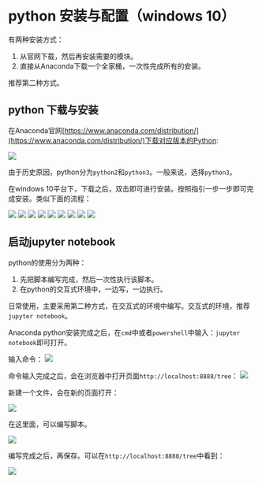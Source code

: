 # python 安装与配置（windows 10）

有两种安装方式：
1. 从官网下载，然后再安装需要的模块。
2. 直接从Anaconda下载一个全家桶，一次性完成所有的安装。

推荐第二种方式。

## python 下载与安装

在Anaconda官网[https://www.anaconda.com/distribution/](https://www.anaconda.com/distribution/)下载对应版本的Python:

![](/md/static/2019-07-17-18-49-57.png)

由于历史原因，python分为`python2`和`python3`。一般来说，选择`python3`。

在windows 10平台下，下载之后，双击即可进行安装。按照指引一步一步即可完成安装。类似下面的流程：

![](/md/static/2019-07-17-18-52-11.png)
![](/md/static/2019-07-17-18-52-51.png)
![](/md/static/2019-07-17-18-53-12.png)
![](/md/static/2019-07-17-18-53-41.png)
![](/md/static/2019-07-17-18-54-35.png)
![](/md/static/2019-07-17-18-55-34.png)
![](/md/static/2019-07-17-18-55-58.png)
![](/md/static/2019-07-17-18-56-24.png)
![](/md/static/2019-07-17-18-56-49.png)

## 启动jupyter notebook

python的使用分为两种：
1. 先把脚本编写完成，然后一次性执行该脚本。
2. 在python的交互式环境中，一边写，一边执行。

日常使用，主要采用第二种方式，在交互式的环境中编写。交互式的环境，推荐`jupyter notebook`。

Anaconda python安装完成之后，在`cmd`中或者`powershell`中输入：`jupyter notebook`即可打开。

输入命令：
![](/md/static/2019-07-17-19-01-33.png)

命令输入完成之后，会在浏览器中打开页面`http://localhost:8888/tree`：
![](/md/static/2019-07-17-19-04-05.png)

新建一个文件，会在新的页面打开：

![](/md/static/2019-07-17-19-04-29.png)

在这里面，可以编写脚本。

![](/md/static/2019-07-17-19-05-13.png)

编写完成之后，再保存。可以在`http://localhost:8888/tree`中看到：

![](/md/static/2019-07-17-19-05-58.png)